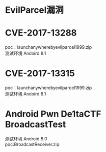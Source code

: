 # EvilParcel漏洞

# CVE-2017-13288
poc：launchanywherebyevilparcel1999.zip<br>
测试环境 Andoird 8.1 <br>

# CVE-2017-13315
poc：launchanywherebyevilparcel1999.zip<br>
测试环境 Andoird 8.1 <br>

# Android Pwn De1taCTF BroadcastTest<br>
测试环境 Android 8.0 <br>
poc:BroadcastReceiver.zip
